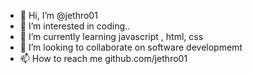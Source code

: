 - 👋 Hi, I’m @jethro01
- 👀 I’m interested in coding..
- 🌱 I’m currently learning javascript , html, css
- 💞️ I’m looking to collaborate on software developmemt 
- 📫 How to reach me github.com/jethro01

<!---
jethro01/jethro01 is a ✨ special ✨ repository because its `README.md` (this file) appears on your GitHub profile.
You can click the Preview link to take a look at your changes.
--->
